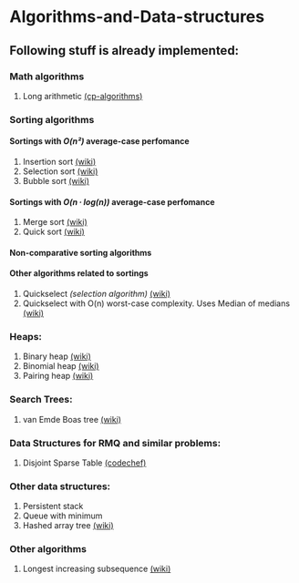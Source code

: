 # Algorithms-and-Data-structures

## Following stuff is already implemented:

### Math algorithms
1. Long arithmetic [(cp-algorithms)](https://cp-algorithms.com/algebra/big-integer.html)

### Sorting algorithms
#### Sortings with _O(n²)_ average-case perfomance
1. Insertion sort [(wiki)](https://en.wikipedia.org/wiki/Insertion_sort)
2. Selection sort [(wiki)](https://en.wikipedia.org/wiki/Selection_sort)
3. Bubble sort [(wiki)](https://en.wikipedia.org/wiki/Bubble_sort)

#### Sortings with _O(n ∙ log(n))_ average-case perfomance
1. Merge sort [(wiki)](https://en.wikipedia.org/wiki/Merge_sort)
2. Quick sort [(wiki)](https://en.wikipedia.org/wiki/Quicksort)

#### Non-comparative sorting algorithms

#### Other algorithms related to sortings
1. Quickselect *(selection algorithm)* [(wiki)](https://en.wikipedia.org/wiki/Quickselect)
2. Quickselect with O(n) worst-case complexity. Uses Median of medians [(wiki)](https://en.wikipedia.org/wiki/Median_of_medians)

### Heaps:
1. Binary heap [(wiki)](https://en.wikipedia.org/wiki/Binary_heap)
2. Binomial heap [(wiki)](https://en.wikipedia.org/wiki/Binomial_heap)
3. Pairing heap [(wiki)](https://en.wikipedia.org/wiki/Pairing_heap)

### Search Trees:
1. van Emde Boas tree [(wiki)](https://en.wikipedia.org/wiki/Van_Emde_Boas_tree)

### Data Structures for RMQ and similar problems:
1. Disjoint Sparse Table [(codechef)](https://discuss.codechef.com/t/tutorial-disjoint-sparse-table/17404)

### Other data structures:
1. Persistent stack
2. Queue with minimum 
3. Hashed array tree [(wiki)](https://en.wikipedia.org/wiki/Hashed_array_tree)

### Other algorithms
1. Longest increasing subsequence [(wiki)](https://en.wikipedia.org/wiki/Longest_increasing_subsequence)
